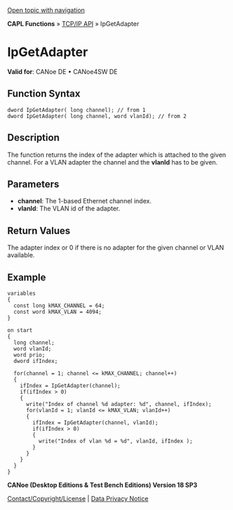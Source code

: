 [Open topic with navigation](../../../../../CANoeDEFamily.htm#Topics/CAPLFunctions/TCPIPAPI/Functions/CAPLfunctionIPGetAdapter.md)

**CAPL Functions** » [TCP/IP API](../CAPLfunctionsTCPIPOverview.md) » IpGetAdapter

# IpGetAdapter

**Valid for**: CANoe DE • CANoe4SW DE

## Function Syntax

```
dword IpGetAdapter( long channel); // from 1
dword IpGetAdapter( long channel, word vlanId); // from 2
```

## Description

The function returns the index of the adapter which is attached to the given channel. For a VLAN adapter the channel and the **vlanId** has to be given.

## Parameters

- **channel**: The 1-based Ethernet channel index.
- **vlanId**: The VLAN id of the adapter.

## Return Values

The adapter index or 0 if there is no adapter for the given channel or VLAN available.

## Example

```plaintext
variables
{
  const long kMAX_CHANNEL = 64;
  const word kMAX_VLAN = 4094;
}

on start
{
  long channel;
  word vlanId;
  word prio;
  dword ifIndex;

  for(channel = 1; channel <= kMAX_CHANNEL; channel++)
  {
    ifIndex = IpGetAdapter(channel);
    if(ifIndex > 0)
    {
      write("Index of channel %d adapter: %d", channel, ifIndex);
      for(vlanId = 1; vlanId <= kMAX_VLAN; vlanId++)
      {
        ifIndex = IpGetAdapter(channel, vlanId);
        if(ifIndex > 0)
        {
          write("Index of vlan %d = %d", vlanId, ifIndex );
        }
      }
    }
  }
}
```

**CANoe (Desktop Editions & Test Bench Editions) Version 18 SP3**

[Contact/Copyright/License](../../../Shared/ContactCopyrightLicense.md) | [Data Privacy Notice](https://www.vector.com/int/en/company/get-info/privacy-policy/)
